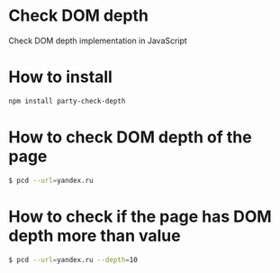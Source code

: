 # Check DOM depth
Check DOM depth implementation in JavaScript

# How to install
```bash
npm install party-check-depth
```

# How to check DOM depth of the page
```bash
$ pcd --url=yandex.ru
```

# How to check if the page has DOM depth more than value
```bash
$ pcd --url=yandex.ru --depth=10
```



